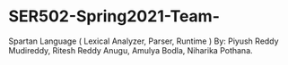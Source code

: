 # SER502-Spring2021-Team-
Spartan Language ( Lexical Analyzer, Parser, Runtime ) By: Piyush Reddy Mudireddy, Ritesh Reddy Anugu, Amulya Bodla, Niharika Pothana.
